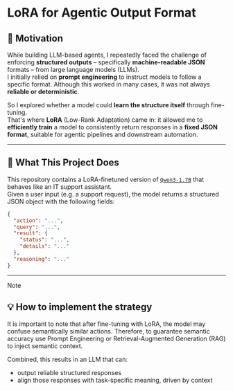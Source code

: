 # LoRA for Agentic Output Format

## 📌 Motivation

While building LLM-based agents, I repeatedly faced the challenge of enforcing **structured outputs** – specifically **machine-readable JSON** formats – from large language models (LLMs).  
I initially relied on **prompt engineering** to instruct models to follow a specific format. Although this worked in many cases, it was not always **reliable or deterministic**.

So I explored whether a model could **learn the structure itself** through fine-tuning.  
That's where **LoRA** (Low-Rank Adaptation) came in: it allowed me to **efficiently train** a model to consistently return responses in a **fixed JSON format**, suitable for agentic pipelines and downstream automation.

---

## 🔧 What This Project Does

This repository contains a LoRA-finetuned version of [`Qwen3-1.7B`](https://huggingface.co/Qwen/Qwen1.5-1.8B) that behaves like an IT support assistant.  
Given a user input (e.g. a support request), the model returns a structured JSON object with the following fields:

```json
{
  "action": "...",
  "query": "...",
  "result": {
    "status": "...",
    "details": "..."
  },
  "reasoning": "..."
}
```

---

> [!NOTE]
> ## 💡 How to implement the strategy
> It is important to note that after fine-tuning with LoRA, the model may confuse semantically similar actions. Therefore, to guarantee semantic accuracy use Prompt Engineering or Retrieval-Augmented Generation (RAG) to inject semantic context.
>
> Combined, this results in an LLM that can:
> - output reliable structured responses
> - align those responses with task-specific meaning, driven by context
